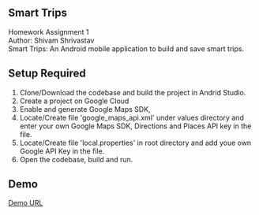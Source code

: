 ## Smart Trips
Homework Assignment 1  
Author: Shivam Shrivastav  
Smart Trips: An Android mobile application to build and save smart trips.

## Setup Required
1. Clone/Download the codebase and build the project in Andrid Studio. 
3. Create a project on Google Cloud
4. Enable and generate Google Maps SDK, 
5. Locate/Create file 'google_maps_api.xml' under values directory and enter your own Google Maps SDK, Directions and Places API key in the file.
6. Locate/Create file 'local.properties' in root directory and add youe own Google API Key in the file.
7. Open the codebase, build and run.

## Demo
[Demo URL](https://drive.google.com/file/d/1EMNWDa_UVcH9VySVWNya_wVXKE0JKYlV/view?usp=sharing)

